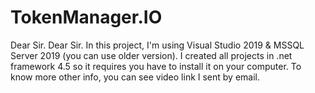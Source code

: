# TokenManager.IO
Dear Sir.
Dear Sir. In this project, I'm using Visual Studio 2019 & MSSQL Server 2019 (you can use older version). I created all projects in .net framework 4.5 so it requires you have to install it on your computer.
To know more other info, you can see video link I sent by email.

